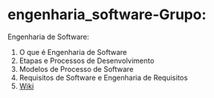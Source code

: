 # engenharia_software-Grupo:
Engenharia de Software:
 
1. O que é Engenharia de Software
2. Etapas e Processos de Desenvolvimento
3. Modelos de Processo de Software
4. Requisitos de Software e Engenharia de Requisitos
6. [Wiki](https://github.com/EDU0007/engenharia_software/wiki)
